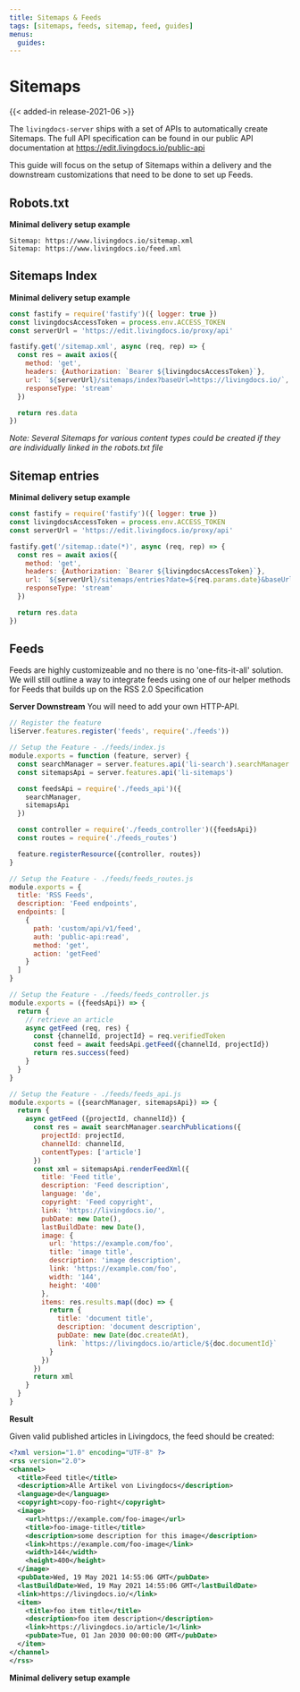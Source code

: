 ```yaml
---
title: Sitemaps & Feeds
tags: [sitemaps, feeds, sitemap, feed, guides]
menus:
  guides:
---
```


# Sitemaps

{{< added-in release-2021-06 >}}

The `livingdocs-server` ships with a set of APIs to automatically create Sitemaps. The full API specification can be found in our public API documentation at https://edit.livingdocs.io/public-api

This guide will focus on the setup of Sitemaps within a delivery and the downstream customizations that need to be done to set up Feeds.

## Robots.txt
**Minimal delivery setup example**
```
Sitemap: https://www.livingdocs.io/sitemap.xml
Sitemap: https://www.livingdocs.io/feed.xml
```

## **Sitemaps Index**


**Minimal delivery setup example**

```js
const fastify = require('fastify')({ logger: true })
const livingdocsAccessToken = process.env.ACCESS_TOKEN
const serverUrl = 'https://edit.livingdocs.io/proxy/api'

fastify.get('/sitemap.xml', async (req, rep) => {
  const res = await axios({
    method: 'get',
    headers: {Authorization: `Bearer ${livingdocsAccessToken}`},
    url: `${serverUrl}/sitemaps/index?baseUrl=https://livingdocs.io/`,
    responseType: 'stream'
  })

  return res.data
})
```

_Note: Several Sitemaps for various content types could be created if they are individually linked in the robots.txt file_

## **Sitemap entries**

**Minimal delivery setup example**

```js
const fastify = require('fastify')({ logger: true })
const livingdocsAccessToken = process.env.ACCESS_TOKEN
const serverUrl = 'https://edit.livingdocs.io/proxy/api'

fastify.get('/sitemap.:date(*)', async (req, rep) => {
  const res = await axios({
    method: 'get',
    headers: {Authorization: `Bearer ${livingdocsAccessToken}`},
    url: `${serverUrl}/sitemaps/entries?date=${req.params.date}&baseUrl=https://livingdocs.io/`,
    responseType: 'stream'
  })

  return res.data
})
```

## **Feeds**

Feeds are highly customizeable and no there is no 'one-fits-it-all' solution. We will still outline a way to integrate feeds using one of our helper methods for Feeds that builds up on the RSS 2.0 Specification

**Server Downstream**
You will need to add your own HTTP-API.


```js
// Register the feature
liServer.features.register('feeds', require('./feeds'))
```

```js
// Setup the Feature - ./feeds/index.js
module.exports = function (feature, server) {
  const searchManager = server.features.api('li-search').searchManager
  const sitemapsApi = server.features.api('li-sitemaps')

  const feedsApi = require('./feeds_api')({
    searchManager,
    sitemapsApi
  })

  const controller = require('./feeds_controller')({feedsApi})
  const routes = require('./feeds_routes')

  feature.registerResource({controller, routes})
}
```

```js
// Setup the Feature - ./feeds/feeds_routes.js
module.exports = {
  title: 'RSS Feeds',
  description: 'Feed endpoints',
  endpoints: [
    {
      path: 'custom/api/v1/feed',
      auth: 'public-api:read',
      method: 'get',
      action: 'getFeed'
    }
  ]
}
```

```js
// Setup the Feature - ./feeds/feeds_controller.js
module.exports = ({feedsApi}) => {
  return {
    // retrieve an article
    async getFeed (req, res) {
      const {channelId, projectId} = req.verifiedToken
      const feed = await feedsApi.getFeed({channelId, projectId})
      return res.success(feed)
    }
  }
}
```

```js
// Setup the Feature - ./feeds/feeds_api.js
module.exports = ({searchManager, sitemapsApi}) => {
  return {
    async getFeed ({projectId, channelId}) {
      const res = await searchManager.searchPublications({
        projectId: projectId,
        channelId: channelId,
        contentTypes: ['article']
      })
      const xml = sitemapsApi.renderFeedXml({
        title: 'Feed title',
        description: 'Feed description',
        language: 'de',
        copyright: 'Feed copyright',
        link: 'https://livingdocs.io/',
        pubDate: new Date(),
        lastBuildDate: new Date(),
        image: {
          url: 'https://example.com/foo',
          title: 'image title',
          description: 'image description',
          link: 'https://example.com/foo',
          width: '144',
          height: '400'
        },
        items: res.results.map((doc) => {
          return {
            title: 'document title',
            description: 'document description',
            pubDate: new Date(doc.createdAt),
            link: `https://livingdocs.io/article/${doc.documentId}`
          }
        })
      })
      return xml
    }
  }
}
```

**Result**

Given valid published articles in Livingdocs, the feed should be created:
```xml
<?xml version="1.0" encoding="UTF-8" ?>
<rss version="2.0">
<channel>
  <title>Feed title</title>
  <description>Alle Artikel von Livingdocs</description>
  <language>de</language>
  <copyright>copy-foo-right</copyright>
  <image>
    <url>https://example.com/foo-image</url>
    <title>foo-image-title</title>
    <description>some description for this image</description>
    <link>https://example.com/foo-image</link>
    <width>144</width>
    <height>400</height>
  </image>
  <pubDate>Wed, 19 May 2021 14:55:06 GMT</pubDate>
  <lastBuildDate>Wed, 19 May 2021 14:55:06 GMT</lastBuildDate>
  <link>https://livingdocs.io/</link>
  <item>
    <title>foo item title</title>
    <description>foo item description</description>
    <link>https://livingdocs.io/article/1</link>
    <pubDate>Tue, 01 Jan 2030 00:00:00 GMT</pubDate>
  </item>
</channel>
</rss>
```

**Minimal delivery setup example**


